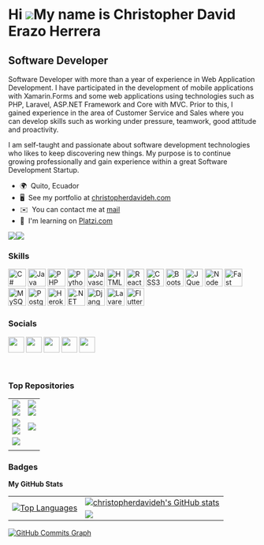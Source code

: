 Hi ![](https://user-images.githubusercontent.com/18350557/176309783-0785949b-9127-417c-8b55-ab5a4333674e.gif)My name is Christopher David Erazo Herrera
================================================

Software Developer
------------------
Software Developer with more than a year of experience in Web Application Development. I have participated in the development of mobile applications with Xamarin.Forms and some web applications using technologies such as PHP, Laravel, ASP.NET Framework and Core with MVC. Prior to this, I gained experience in the area of Customer Service and Sales where you can develop skills such as working under pressure, teamwork, good attitude and proactivity. 

I am self-taught and passionate about software development technologies who likes to keep discovering new things. My purpose is to continue growing professionally and gain experience within a great Software Development Startup.

* 🌍  Quito, Ecuador
* 🖥️  See my portfolio at [christopherdavideh.com](https://christopherdavideh.com)
* ✉️  You can contact me at [mail](mailto:christopher.erazo.herrera@gmail.com)
* 🧠  I'm learning on [Platzi.com](https://platzi.com)

<a href="https://www.twitter.com/christopdavideh" target="_blank" rel="noreferrer"><img
src="https://img.shields.io/twitter/follow/christopdavideh?logo=twitter&style=for-the-badge&color=0891b2&labelColor=000000"
/></a><a href="https://www.github.com/christopherdavideh" target="_blank" rel="noreferrer"><img
src="https://img.shields.io/github/followers/christopherdavideh?logo=github&style=for-the-badge&color=0891b2&labelColor=000000" /></a>

### Skills

<p align="left">
<a href="https://docs.microsoft.com/en-us/dotnet/csharp/" target="_blank" rel="noreferrer"><img src="https://raw.githubusercontent.com/danielcranney/readme-generator/main/public/icons/skills/csharp-colored.svg" width="36" height="36" alt="C#" /></a>
<a href="https://www.oracle.com/java/" target="_blank" rel="noreferrer"><img src="https://raw.githubusercontent.com/danielcranney/readme-generator/main/public/icons/skills/java-colored.svg" width="36" height="36" alt="Java" /></a>
<a href="https://www.php.net/" target="_blank" rel="noreferrer"><img src="https://raw.githubusercontent.com/danielcranney/readme-generator/main/public/icons/skills/php-colored.svg" width="36" height="36" alt="PHP" /></a>
<a href="https://www.python.org/" target="_blank" rel="noreferrer"><img src="https://raw.githubusercontent.com/danielcranney/readme-generator/main/public/icons/skills/python-colored.svg" width="36" height="36" alt="Python" /></a>
<a href="https://developer.mozilla.org/en-US/docs/Web/JavaScript" target="_blank" rel="noreferrer"><img src="https://raw.githubusercontent.com/danielcranney/readme-generator/main/public/icons/skills/javascript-colored.svg" width="36" height="36" alt="Javascript" /></a>
<a href="https://developer.mozilla.org/en-US/docs/Glossary/HTML5" target="_blank" rel="noreferrer"><img src="https://raw.githubusercontent.com/danielcranney/readme-generator/main/public/icons/skills/html5-colored.svg" width="36" height="36" alt="HTML5" /></a>
<a href="https://reactjs.org/" target="_blank" rel="noreferrer"><img src="https://raw.githubusercontent.com/danielcranney/readme-generator/main/public/icons/skills/react-colored.svg" width="36" height="36" alt="React" /></a>
<a href="https://www.w3.org/TR/CSS/#css" target="_blank" rel="noreferrer"><img src="https://raw.githubusercontent.com/danielcranney/readme-generator/main/public/icons/skills/css3-colored.svg" width="36" height="36" alt="CSS3" /></a>
<a href="https://getbootstrap.com/" target="_blank" rel="noreferrer"><img src="https://raw.githubusercontent.com/danielcranney/readme-generator/main/public/icons/skills/bootstrap-colored.svg" width="36" height="36" alt="Bootstrap" /></a>
<a href="https://jquery.com/" target="_blank" rel="noreferrer"><img src="https://raw.githubusercontent.com/danielcranney/readme-generator/main/public/icons/skills/jquery-colored.svg" width="36" height="36" alt="JQuery" /></a>
<a href="https://nodejs.org/en/" target="_blank" rel="noreferrer"><img src="https://raw.githubusercontent.com/danielcranney/readme-generator/main/public/icons/skills/nodejs-colored.svg" width="36" height="36" alt="NodeJS" /></a>
<a href="https://fastapi.tiangolo.com/" target="_blank" rel="noreferrer"><img src="https://raw.githubusercontent.com/danielcranney/readme-generator/main/public/icons/skills/fastapi-colored.svg" width="36" height="36" alt="Fast API" /></a>
<a href="https://www.mysql.com/" target="_blank" rel="noreferrer"><img src="https://raw.githubusercontent.com/danielcranney/readme-generator/main/public/icons/skills/mysql-colored.svg" width="36" height="36" alt="MySQL" /></a>
<a href="https://www.postgresql.org/" target="_blank" rel="noreferrer"><img src="https://raw.githubusercontent.com/danielcranney/readme-generator/main/public/icons/skills/postgresql-colored.svg" width="36" height="36" alt="PostgreSQL" /></a>
<a href="https://www.heroku.com/" target="_blank" rel="noreferrer"><img src="https://raw.githubusercontent.com/danielcranney/readme-generator/main/public/icons/skills/heroku-colored.svg" width="36" height="36" alt="Heroku" /></a>
<a href="https://dotnet.microsoft.com/en-us/" target="_blank" rel="noreferrer"><img src="https://raw.githubusercontent.com/danielcranney/readme-generator/main/public/icons/skills/dot-net-colored.svg" width="36" height="36" alt=".NET" /></a>
<a href="https://www.djangoproject.com/" target="_blank" rel="noreferrer"><img src="https://raw.githubusercontent.com/danielcranney/readme-generator/main/public/icons/skills/django-colored.svg" width="36" height="36" alt="Django" /></a>
<a href="https://laravel.com/" target="_blank" rel="noreferrer"><img src="https://raw.githubusercontent.com/danielcranney/readme-generator/main/public/icons/skills/laravel-colored.svg" width="36" height="36" alt="Lavarel" /></a>
<a href="https://flutter.dev/" target="_blank" rel="noreferrer"><img src="https://raw.githubusercontent.com/danielcranney/readme-generator/main/public/icons/skills/flutter-colored.svg" width="36" height="36" alt="Flutter" /></a>
</p>


### Socials

<p align="left"> <a href="https://www.facebook.com/christopherdavideh" target="_blank" rel="noreferrer"><img src="https://raw.githubusercontent.com/danielcranney/readme-generator/main/public/icons/socials/facebook.svg" width="32" height="32" /></a> <a href="https://www.github.com/christopherdavideh" target="_blank" rel="noreferrer"><img src="https://raw.githubusercontent.com/danielcranney/readme-generator/main/public/icons/socials/github.svg" width="32" height="32" /></a> <a href="http://www.instagram.com/christopherdavideh" target="_blank" rel="noreferrer"><img src="https://raw.githubusercontent.com/danielcranney/readme-generator/main/public/icons/socials/instagram.svg" width="32" height="32" /></a> <a href="https://www.linkedin.com/in/christopherdavideh" target="_blank" rel="noreferrer"><img src="https://raw.githubusercontent.com/danielcranney/readme-generator/main/public/icons/socials/linkedin.svg" width="32" height="32" /></a> <a href="https://www.twitter.com/christopdavideh" target="_blank" rel="noreferrer"><img src="https://raw.githubusercontent.com/danielcranney/readme-generator/main/public/icons/socials/twitter.svg" width="32" height="32" /></a></p>

<br />

### Top Repositories
<table width="100%">
  <tbody>
    <tr>
      <td>
        <div width="100%" align="center"> 
          <a href="https://github.com/christopherdavideh/RecapMovies"><img src="https://github-readme-stats.vercel.app/api/pin/?username=christopherdavideh&repo=RecapMovies&title_color=84cc16&text_color=ffffff&icon_color=3382ed&bg_color=000000&hide_border=true&locale=en" /></a>
<br><a href="https://christopherdavideh.github.io/RecapMovies/" target="_blank" rel="noreferrer" aling="center"><img src="https://img.shields.io/static/v1?label=DEMO&message=%F0%9F%8C%8D&style=for-the-badge&logo=javascript"/></a>
        </div>
      </td>
      <td>
        <div width="100%" align="center"> 
          <a href="https://github.com/christopherdavideh/todo-react-app"><img src="https://github-readme-stats.vercel.app/api/pin/?username=christopherdavideh&repo=todo-react-app&title_color=84cc16&text_color=ffffff&icon_color=3382ed&bg_color=000000&hide_border=true&locale=en" /></a>
<br /><a href="https://christopherdavideh.github.io/todo-react-app/" target="_blank" rel="noreferrer"><img src="https://img.shields.io/static/v1?label=DEMO&message=%F0%9F%8C%8D&style=for-the-badge&logo=react"/></a>
        </div>
      </td>
    </tr>
    <tr>
      <td>
        <div width="100%" align="center"> 
          <a href="https://github.com/christopherdavideh/MobileFirst-Layout"><img src="https://github-readme-stats.vercel.app/api/pin/?username=christopherdavideh&repo=MobileFirst-Layout&title_color=84cc16&text_color=ffffff&icon_color=3382ed&bg_color=000000&hide_border=true&locale=en" /></a>
<br /><a href="https://christopherdavideh.github.io/MobileFirst-Layout/" target="_blank" rel="noreferrer"><img src="https://img.shields.io/static/v1?label=DEMO&message=%F0%9F%8C%8D&style=for-the-badge&logo=html5"/></a>
        </div>
      </td>
      <td>
        <div width="100%" align="center"> 
          <a href="https://github.com/christopherdavideh/laverix"><img src="https://github-readme-stats.vercel.app/api/pin/?username=christopherdavideh&repo=Laverix&title_color=84cc16&text_color=ffffff&icon_color=3382ed&bg_color=000000&hide_border=true&locale=en" /></a>
        </div>
      </td>
    </tr>  
    <tr>
      <td>
        <a href="https://github.com/christopherdavideh/PomodoroApp" ><img src="https://github-readme-stats.vercel.app/api/pin/?username=christopherdavideh&repo=PomodoroApp&title_color=84cc16&text_color=ffffff&icon_color=3382ed&bg_color=000000&hide_border=true&locale=en" /></a>
      </td>
      <td></td>
    </tr>
    <tr>
      <td></td>
      <td></td>
    </tr>  
  </tbody>  
</table>


### Badges
<b>My GitHub Stats</b>

<table>
  <tr>
    <td rowspan="2">
      <a href="https://github.com/christopherdavideh"><img src="https://github-readme-stats.vercel.app/api/top-langs/?username=christopherdavideh&langs_count=10&title_color=84cc16&text_color=ffffff&icon_color=3382ed&bg_color=000000&hide_border=true&locale=en&custom_title=Top%20%Languages" alt="Top Languages" /></a>
    </td>
    <td>
      <a href="http://www.github.com/christopherdavideh"><img src="https://github-readme-stats.vercel.app/api?username=christopherdavideh&show_icons=true&hide=&count_private=true&title_color=84cc16&text_color=ffffff&icon_color=3382ed&bg_color=000000&hide_border=true&show_icons=true" alt="christopherdavideh's GitHub stats" /></a>
    </td>
  </tr>
  <tr>
    <td>
      <a href="http://www.github.com/christopherdavideh"><img src="https://github-readme-streak-stats.herokuapp.com/?user=christopherdavideh&stroke=ffffff&background=000000&ring=84cc16&fire=84cc16&currStreakNum=ffffff&currStreakLabel=84cc16&sideNums=ffffff&sideLabels=ffffff&dates=ffffff&hide_border=true" /></a></div>
    </td>
  </tr>
</table>


<a href="http://www.github.com/christopherdavideh"><img src="https://activity-graph.herokuapp.com/graph?username=christopherdavideh&bg_color=000000&color=ffffff&line=3382ed&point=ffffff&area_color=000000&area=true&hide_border=true&custom_title=GitHub%20Commits%20Graph" alt="GitHub Commits Graph" /></a>
